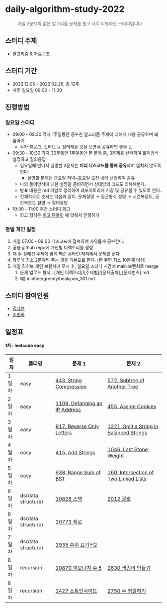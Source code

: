 # daily-algorithm-study-2022
> 매일 2문제씩 같은 알고리즘 문제를 풀고 서로 리뷰하는 스터디입니다

## 스터디 주제
- 알고리즘 & 자료구조

## 스터디 기간

- 2022.12.05 - 2022.02.26, 총 12주
- 매주 일요일 09:00 - 11:00


## 진행방법

### 일요일 스터디

- 09:00 - 09:30 각자 1주일동안 공부한 알고리즘 주제에 대해서 내용 공유하며 복습하기
    - 각자 블로그, 깃허브 등 정리해온 것을 보면서 공유하면 좋을 듯
- 09:30 - 10:30 각자 30분동안 1주일동안 푼 문제 중, 3문제를 선택하여 풀이방식 설명하고 질의응답
    - 일요일에 만나서 설명할 3문제는 **미리 디스코드를 통해 공유**하여 겹치지 않도록 한다.
        - 설명할 문제는 금요일 저녁~토요일 오전 내에 선정하여 공유
    - 나의 풀이방식에 대한 설명을 준비하면서 상대방의 코드도 리뷰해본다.
    - 발표 내용은 md 파일로 정리하여 레포지토리에 저장 및 공유될 수 있도록 한다.
    - 전체적으로 순서는 다음과 같이. 문제설명 → 접근방식 설명 → 시간복잡도, 공간복잡도 설명 → 질의응답
- 10:30 - 11:00 주간 스터디 회고
    - 회고 형식은 [회고 템플릿](https://www.notion.so/cb7756cd3b8a401f81160e5672d23ca2) 에 맞춰서 진행하기

### 평일 개인 일정

1. 매일 07:00 - 09:00 디스코드에 접속하여 자유롭게 공부한다.
2. 공용 github repo에 개인별 디렉토리를 생성
3. 매 주 정해진 주제에 맞게 백준 온라인 저지에서 문제를 푼다.
4. 하루에 최소 2문제씩 푸는 것을 기본으로 한다. (한 주면 최소 10문제 이상)
5. 매일 깃허브 개인 브랜치에 푸시 후, 일요일 스터디 시간에 main 브랜치로 merge
    1. 문제 업로드 형식 : [개인 디렉토리]/[주제별]/[문제출처]_[문제번호].md
    2. 예) minhee/greedy/beakjoon_301.md

## 스터디 참여인원

- [김나연](https://github.com/mand2)
- [손민희](https://github.com/miniminis)

## 일정표

#### 1차 : leetcode easy

| **일자** | **폴더명**            | **문제 1**                                                                                | **문제 2**                                                                                                                  |
|--------|--------------------|-----------------------------------------------------------------------------------------|---------------------------------------------------------------------------------------------------------------------------|
| 1일차    | easy               | [443. String Compression](https://leetcode.com/problems/string-compression/)            | [572. Subtree of Another Tree](https://leetcode.com/problems/subtree-of-another-tree/)                                    |
| 2일차    | easy               | [1108. Defanging an IP Address](https://leetcode.com/problems/defanging-an-ip-address/) | [455. Assign Cookies](https://leetcode.com/problems/assign-cookies/)                                                      |
| 3일차    | easy               | [917. Reverse Only Letters](https://leetcode.com/problems/reverse-only-letters/)        | [1221. Split a String in Balanced Strings](https://leetcode.com/problems/split-a-string-in-balanced-strings/description/) |
| 4일차    | easy               | [415. Add Strings](https://leetcode.com/problems/add-strings/)                          | [1046. Last Stone Weight](https://leetcode.com/problems/last-stone-weight/)                                               |
| 5일차    | easy               | [938. Range Sum of BST](https://leetcode.com/problems/range-sum-of-bst/)                | [160. Intersection of Two Linked Lists](https://leetcode.com/problems/intersection-of-two-linked-lists/)                  |
| 6일차    | ds(data structure) | [10828 스택](https://www.acmicpc.net/problem/10828/)                                      | [9012 괄호](https://www.acmicpc.net/problem/9012/)                                                                          |
| 6일차    | ds(data structure) | [10773 제로](https://www.acmicpc.net/problem/10773/)                                      | [](/)                                                                                                                     |
| 7일차    | ds(data structure) | [1935 후위 표기식2](https://www.acmicpc.net/problem/1935/)                                   | [](/)                                                                                                                     |
| 8일차    | recursion          | [10870 피보나치 수 5](https://www.acmicpc.net/problem/10870/)                                | [2630 색종이 만들기](https://www.acmicpc.net/problem/2630/)                                                                     |
| 8일차    | recursion          | [1427 소트인사이드](https://www.acmicpc.net/problem/1427/)                                   | [2750 수 정렬하기](https://www.acmicpc.net/problem/2750/)                                                                      |

